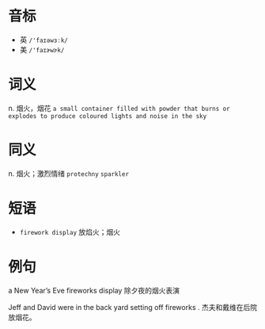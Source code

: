 # 音标

- 英 `/'faɪəwɜːk/`
- 美 `/'faɪɚwɝk/`

# 词义

n. 烟火，烟花
`a small container filled with powder that burns or explodes to produce coloured lights and noise in the sky`

# 同义

n. 烟火；激烈情绪
`protechny` `sparkler`

# 短语

- `firework display` 放焰火；烟火

# 例句

a New Year’s Eve fireworks display
除夕夜的烟火表演

Jeff and David were in the back yard setting off fireworks .
杰夫和戴维在后院放烟花。


